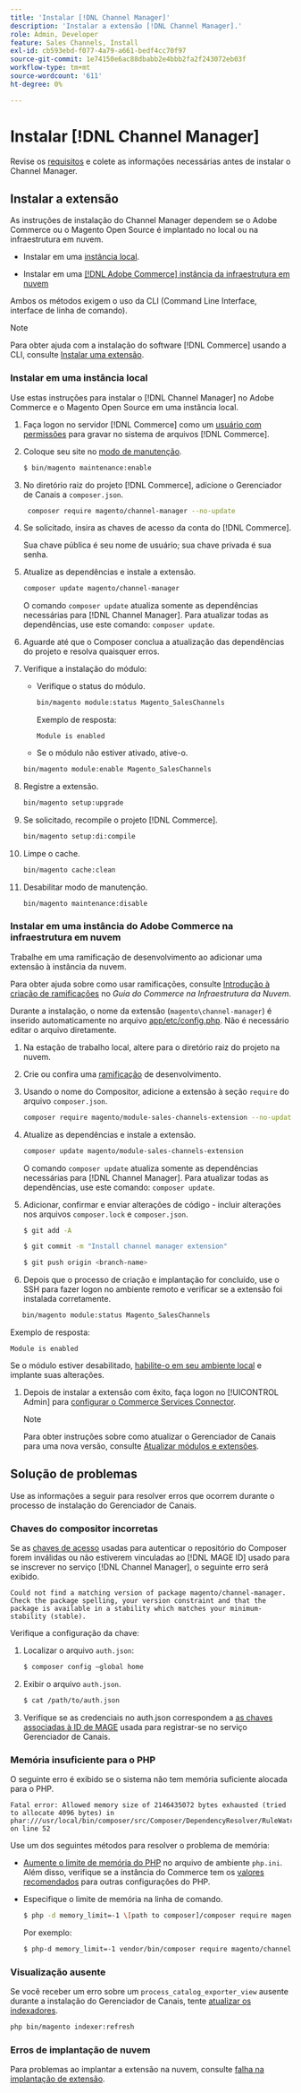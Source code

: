 ```yaml
---
title: 'Instalar [!DNL Channel Manager]'
description: 'Instalar a extensão [!DNL Channel Manager].'
role: Admin, Developer
feature: Sales Channels, Install
exl-id: cb593ebd-f077-4a79-a661-bedf4cc70f97
source-git-commit: 1e74150e6ac88dbabb2e4bbb2fa2f243072eb03f
workflow-type: tm+mt
source-wordcount: '611'
ht-degree: 0%

---
```



# Instalar [!DNL Channel Manager]

Revise os [requisitos](onboard.md#requirements) e colete as informações necessárias antes de instalar o Channel Manager.

## Instalar a extensão

As instruções de instalação do Channel Manager dependem se o Adobe Commerce ou o Magento Open Source é implantado no local ou na infraestrutura em nuvem.

- Instalar em uma [instância local](#install-on-an-on-premises-instance).

- Instalar em uma [[!DNL Adobe Commerce] instância da infraestrutura em nuvem](#install-adobe-commerce-on-cloud-infrastructure)

Ambos os métodos exigem o uso da CLI (Command Line Interface, interface de linha de comando).

>[!NOTE]
>
>Para obter ajuda com a instalação do software [!DNL Commerce] usando a CLI, consulte [Instalar uma extensão](https://experienceleague.adobe.com/docs/commerce-operations/installation-guide/tutorials/extensions.html).

### Instalar em uma instância local

Use estas instruções para instalar o [!DNL Channel Manager] no Adobe Commerce e o Magento Open Source em uma instância local.

1. Faça logon no servidor [!DNL Commerce] como um [usuário com permissões](https://experienceleague.adobe.com/docs/commerce-operations/installation-guide/prerequisites/file-system/configure-permissions.html) para gravar no sistema de arquivos [!DNL Commerce].

1. Coloque seu site no [modo de manutenção](https://experienceleague.adobe.com/docs/commerce-operations/installation-guide/tutorials/maintenance-mode.html).

   ```bash
   $ bin/magento maintenance:enable
   ```

1. No diretório raiz do projeto [!DNL Commerce], adicione o Gerenciador de Canais a `composer.json`.

   ```bash
    composer require magento/channel-manager --no-update
   ```

1. Se solicitado, insira as chaves de acesso da conta do [!DNL Commerce].

   Sua chave pública é seu nome de usuário; sua chave privada é sua senha.

1. Atualize as dependências e instale a extensão.

   ```bash
   composer update magento/channel-manager
   ```

   O comando `composer update` atualiza somente as dependências necessárias para [!DNL Channel Manager]. Para atualizar todas as dependências, use este comando: `composer update`.

1. Aguarde até que o Composer conclua a atualização das dependências do projeto e resolva quaisquer erros.

1. Verifique a instalação do módulo:

   - Verifique o status do módulo.

     ```bash
     bin/magento module:status Magento_SalesChannels
     ```

     Exemplo de resposta:

     ```
     Module is enabled
     ```

   - Se o módulo não estiver ativado, ative-o.

   ```bash
   bin/magento module:enable Magento_SalesChannels
   ```

1. Registre a extensão.

   ```bash
   bin/magento setup:upgrade
   ```

1. Se solicitado, recompile o projeto [!DNL Commerce].

   ```bash
   bin/magento setup:di:compile
   ```

1. Limpe o cache.

   ```bash
   bin/magento cache:clean
   ```

1. Desabilitar modo de manutenção.

   ```bash
   bin/magento maintenance:disable
   ```

### Instalar em uma instância do Adobe Commerce na infraestrutura em nuvem

Trabalhe em uma ramificação de desenvolvimento ao adicionar uma extensão à instância da nuvem.

Para obter ajuda sobre como usar ramificações, consulte [Introdução à criação de ramificações](https://experienceleague.adobe.com/docs/commerce-cloud-service/user-guide/develop/cli-branches.html) no _Guia do Commerce na Infraestrutura da Nuvem_.

Durante a instalação, o nome da extensão (`magento\channel-manager`) é inserido automaticamente no arquivo [app/etc/config.php](https://experienceleague.adobe.com/docs/commerce-cloud-service/user-guide/configure-store/store-settings.html). Não é necessário editar o arquivo diretamente.

1. Na estação de trabalho local, altere para o diretório raiz do projeto na nuvem.

1. Crie ou confira uma [ramificação](https://experienceleague.adobe.com/docs/commerce-cloud-service/user-guide/develop/cli-branches.html) de desenvolvimento.

1. Usando o nome do Compositor, adicione a extensão à seção `require` do arquivo `composer.json`.

   ```bash
   composer require magento/module-sales-channels-extension --no-update
   ```

1. Atualize as dependências e instale a extensão.

   ```bash
   composer update magento/module-sales-channels-extension
   ```

   O comando `composer update` atualiza somente as dependências necessárias para [!DNL Channel Manager]. Para atualizar todas as dependências, use este comando: `composer update`.

1. Adicionar, confirmar e enviar alterações de código - incluir alterações nos arquivos `composer.lock` e `composer.json`.

   ```bash
   $ git add -A
   ```

   ```bash
   $ git commit -m "Install channel manager extension" 
   ```

   ```bash
   $ git push origin <branch-name>
   ```

1. Depois que o processo de criação e implantação for concluído, use o SSH para fazer logon no ambiente remoto e verificar se a extensão foi instalada corretamente.

```bash
   bin/magento module:status Magento_SalesChannels
```

Exemplo de resposta:

```
Module is enabled
```

Se o módulo estiver desabilitado, [habilite-o em seu ambiente local](https://experienceleague.adobe.com/docs/commerce-cloud-service/user-guide/configure-store/extensions.html) e implante suas alterações.


1. Depois de instalar a extensão com êxito, faça logon no [!UICONTROL Admin] para [configurar o Commerce Services Connector](connect.md).

   >[!NOTE]
   >
   >Para obter instruções sobre como atualizar o Gerenciador de Canais para uma nova versão, consulte [Atualizar módulos e extensões](https://experienceleague.adobe.com/docs/commerce-operations/upgrade-guide/modules/upgrade.html).


## Solução de problemas

Use as informações a seguir para resolver erros que ocorrem durante o processo de instalação do Gerenciador de Canais.

### Chaves do compositor incorretas

Se as [chaves de acesso](https://experienceleague.adobe.com/docs/commerce-operations/installation-guide/prerequisites/authentication-keys.html) usadas para autenticar o repositório do Composer forem inválidas ou não estiverem vinculadas ao [!DNL MAGE ID] usado para se inscrever no serviço [!DNL Channel Manager], o seguinte erro será exibido.

```
Could not find a matching version of package magento/channel-manager. Check the package spelling, your version constraint and that the package is available in a stability which matches your minimum-stability (stable).
```

Verifique a configuração da chave:

1. Localizar o arquivo `auth.json`:

   ```bash
   $ composer config –global home
   ```

1. Exibir o arquivo `auth.json`.

   ```bash
   $ cat /path/to/auth.json
   ```

1. Verifique se as credenciais no auth.json correspondem a [as chaves associadas à ID de MAGE](https://experienceleague.adobe.com/docs/commerce-operations/installation-guide/prerequisites/authentication-keys.html) usada para registrar-se no serviço Gerenciador de Canais.

### Memória insuficiente para o PHP

O seguinte erro é exibido se o sistema não tem memória suficiente alocada para o PHP.

```
Fatal error: Allowed memory size of 2146435072 bytes exhausted (tried to allocate 4096 bytes) in phar:///usr/local/bin/composer/src/Composer/DependencyResolver/RuleWatchGraph.php on line 52
```

Use um dos seguintes métodos para resolver o problema de memória:

- [Aumente o limite de memória do PHP](https://experienceleague.adobe.com/docs/commerce-cloud-service/user-guide/configure/app/php-settings.html) no arquivo de ambiente `php.ini`. Além disso, verifique se a instância do Commerce tem os [valores recomendados](https://experienceleague.adobe.com/docs/commerce-operations/installation-guide/prerequisites/php-settings.html) para outras configurações do PHP.

- Especifique o limite de memória na linha de comando.

  ```bash
  $ php -d memory_limit=-1 \[path to composer]/composer require magento/payment-services.
  ```

  Por exemplo:

  ```bash
  $ php-d memory_limit=-1 vendor/bin/composer require magento/channel-manager
  ```

### Visualização ausente

Se você receber um erro sobre um `process_catalog_exporter_view` ausente durante a instalação do Gerenciador de Canais, tente [atualizar os indexadores](https://experienceleague.adobe.com/docs/commerce-operations/configuration-guide/cli/manage-indexers.html).

```bash
php bin/magento indexer:refresh
```

### Erros de implantação de nuvem

Para problemas ao implantar a extensão na nuvem, consulte [falha na implantação de extensão](https://experienceleague.adobe.com/docs/commerce-cloud-service/user-guide/develop/deploy/recover-failed-deployment.html).
